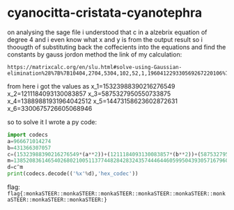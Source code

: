 # cyanocitta-cristata-cyanotephra

on analysing the sage file i understood that c in a alzebrix equation of degree 4 and i even know what x and y is from the output result so i thoougth of substituting back the coffecients into the equations and find the constants by gauss jordon method
the link of my calculation: 
```
https://matrixcalc.org/en/slu.html#solve-using-Gaussian-elimination%28%7B%7B10404,2704,5304,102,52,1,196041229330569267220106%7D,%7B17424,21316,19272,132,146,1,410001940353094891409244%7D,%7B324,57600,4320,18,240,1,103837469369268721370678%7D,%7B249%2a249,159%2a159,249%2a159,249,159,1,1219095771628413625551254%7D,%7B138%2a138,178%2a178,138%2a178,138,178,1,479023074104679528693764%7D,%7B53%2a53,109%2a109,53%2a109,53,109,1,93693969877021049165894%7D%7D%29
```

from here i got the values as
x_1=15323988390216276549
x_2=1211184093130083857
x_3=5875327950550733875
x_4=13889881931964042512
x_5=14473158623602872631
x_6=3300675726605068946

so to solve it I wrote a py code:

```py
import codecs
a=966671014274
b=431366307057
c=(15323988390216276549*(a**2))+(1211184093130083857*(b**2))+(5875327950550733875*a*b)+(13889881931964042512*a)+(14473158623602872631*b)+3300675726605068946
m=13852083614654026802100511377448284283243574446446059950439305716796054617705512658466627498983053935182292560386927855123180764079265426550919872138321924454925808615635580838623379370137115050380226108825021474681966792462276436874084198747981245275852140567889756690725501
d=c^m
print(codecs.decode(('%x'%d),'hex_codec'))
```

flag: `flag{:monkaSTEER::monkaSTEER::monkaSTEER::monkaSTEER::monkaSTEER::monkaSTEER::monkaSTEER::monkaSTEER:}`
